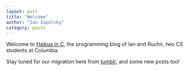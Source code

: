 ```yaml
---
layout: post
title: "Welcome"
author: "Ian Zapolsky"
category: posts
---
```


Welcome to [Haikus in C][haikus], the programming blog of Ian and Ruchir, two
CS students at Columbia.

Stay tuned for our migration here from [tumblr][tumblr], and some new posts too!

[haikus]: https://haikus-in-c.github.io
[haikus_github]: https://github.com/haikus-in-c
[tumblr]: https://haikusinc.tumblr.com

